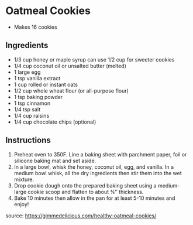 # Oatmeal Cookies
- Makes 16 cookies

## Ingredients
- 1/3 cup honey or maple syrup can use 1/2 cup for sweeter cookies
- 1/4 cup coconut oil or unsalted butter (melted)
- 1 large egg
- 1 tsp vanilla extract
- 1 cup rolled or instant oats
- 1/2 cup whole wheat flour (or all-purpose flour)
- 1 tsp baking powder
- 1 tsp cinnamon
- 1/4 tsp salt
- 1/4 cup raisins
- 1/4 cup chocolate chips (optional)

## Instructions
1. Preheat oven to 350F.  Line a baking sheet with parchment paper, foil or silicone baking mat and set aside.
1. In a large bowl, whisk the honey, coconut oil, egg, and vanilla. In a medium bowl whisk, all the dry ingredients then stir them into the wet mixture.
1. Drop cookie dough onto the prepared baking sheet using a medium-large cookie scoop and flatten to about ¾’’ thickness. 
1. Bake 10 minutes then allow in the pan for at least 5-10 minutes and enjoy!

source: https://gimmedelicious.com/healthy-oatmeal-cookies/
